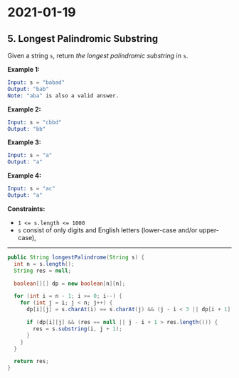 # 2021-01-19

## 5. Longest Palindromic Substring

Given a string `s`, return *the longest palindromic substring* in `s`.

**Example 1:**

```s
Input: s = "babad"
Output: "bab"
Note: "aba" is also a valid answer.
```

**Example 2:**

```s
Input: s = "cbbd"
Output: "bb"
```

**Example 3:**

```s
Input: s = "a"
Output: "a"
```

**Example 4:**

```s
Input: s = "ac"
Output: "a"
```

**Constraints:**

- `1 <= s.length <= 1000`
- `s` consist of only digits and English letters (lower-case and/or upper-case),

---

```java
public String longestPalindrome(String s) {
  int n = s.length();
  String res = null;

  boolean[][] dp = new boolean[n][n];

  for (int i = n - 1; i >= 0; i--) {
    for (int j = i; j < n; j++) {
      dp[i][j] = s.charAt(i) == s.charAt(j) && (j - i < 3 || dp[i + 1][j - 1]);

      if (dp[i][j] && (res == null || j - i + 1 > res.length())) {
        res = s.substring(i, j + 1);
      }
    }
  }

  return res;
}
```
